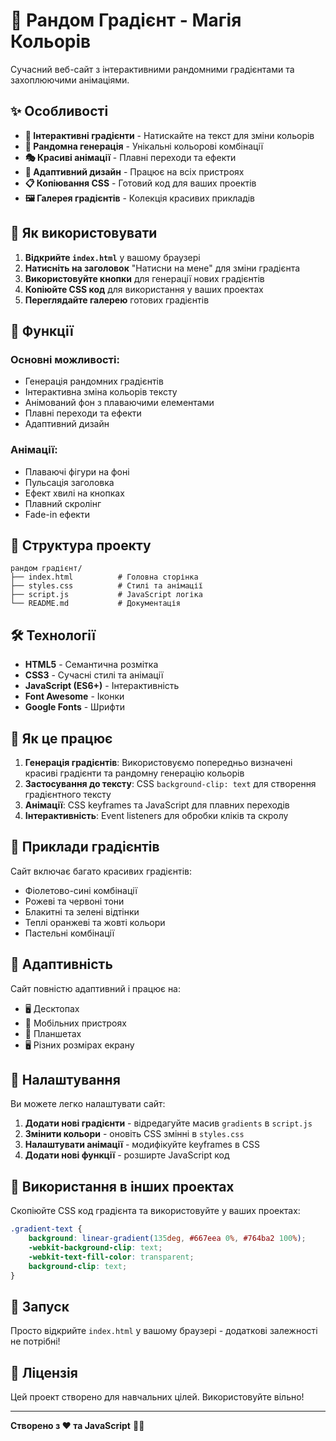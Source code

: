 # 🎨 Рандом Градієнт - Магія Кольорів

Сучасний веб-сайт з інтерактивними рандомними градієнтами та захоплюючими анімаціями.

## ✨ Особливості

- **🎯 Інтерактивні градієнти** - Натискайте на текст для зміни кольорів
- **🎲 Рандомна генерація** - Унікальні кольорові комбінації
- **🎭 Красиві анімації** - Плавні переходи та ефекти
- **📱 Адаптивний дизайн** - Працює на всіх пристроях
- **📋 Копіювання CSS** - Готовий код для ваших проектів
- **🖼️ Галерея градієнтів** - Колекція красивих прикладів

## 🚀 Як використовувати

1. **Відкрийте `index.html`** у вашому браузері
2. **Натисніть на заголовок** "Натисни на мене" для зміни градієнта
3. **Використовуйте кнопки** для генерації нових градієнтів
4. **Копіюйте CSS код** для використання у ваших проектах
5. **Переглядайте галерею** готових градієнтів

## 🎨 Функції

### Основні можливості:
- Генерація рандомних градієнтів
- Інтерактивна зміна кольорів тексту
- Анімований фон з плаваючими елементами
- Плавні переходи та ефекти
- Адаптивний дизайн

### Анімації:
- Плаваючі фігури на фоні
- Пульсація заголовка
- Ефект хвилі на кнопках
- Плавний скролінг
- Fade-in ефекти

## 📁 Структура проекту

```
рандом градієнт/
├── index.html          # Головна сторінка
├── styles.css          # Стилі та анімації
├── script.js           # JavaScript логіка
└── README.md           # Документація
```

## 🛠️ Технології

- **HTML5** - Семантична розмітка
- **CSS3** - Сучасні стилі та анімації
- **JavaScript (ES6+)** - Інтерактивність
- **Font Awesome** - Іконки
- **Google Fonts** - Шрифти

## 🎯 Як це працює

1. **Генерація градієнтів**: Використовуємо попередньо визначені красиві градієнти та рандомну генерацію кольорів
2. **Застосування до тексту**: CSS `background-clip: text` для створення градієнтного тексту
3. **Анімації**: CSS keyframes та JavaScript для плавних переходів
4. **Інтерактивність**: Event listeners для обробки кліків та скролу

## 🌈 Приклади градієнтів

Сайт включає багато красивих градієнтів:
- Фіолетово-сині комбінації
- Рожеві та червоні тони
- Блакитні та зелені відтінки
- Теплі оранжеві та жовті кольори
- Пастельні комбінації

## 📱 Адаптивність

Сайт повністю адаптивний і працює на:
- 🖥️ Десктопах
- 📱 Мобільних пристроях
- 📱 Планшетах
- 🖥️ Різних розмірах екрану

## 🔧 Налаштування

Ви можете легко налаштувати сайт:

1. **Додати нові градієнти** - відредагуйте масив `gradients` в `script.js`
2. **Змінити кольори** - оновіть CSS змінні в `styles.css`
3. **Налаштувати анімації** - модифікуйте keyframes в CSS
4. **Додати нові функції** - розширте JavaScript код

## 🎨 Використання в інших проектах

Скопіюйте CSS код градієнта та використовуйте у ваших проектах:

```css
.gradient-text {
    background: linear-gradient(135deg, #667eea 0%, #764ba2 100%);
    -webkit-background-clip: text;
    -webkit-text-fill-color: transparent;
    background-clip: text;
}
```

## 🚀 Запуск

Просто відкрийте `index.html` у вашому браузері - додаткові залежності не потрібні!

## 📄 Ліцензія

Цей проект створено для навчальних цілей. Використовуйте вільно!

---

**Створено з ❤️ та JavaScript** 🎨✨ 